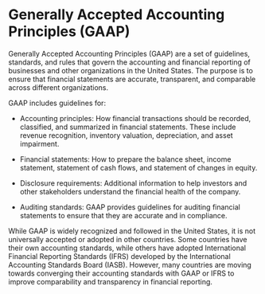 # Generally Accepted Accounting Principles (GAAP)

Generally Accepted Accounting Principles (GAAP) are a set of guidelines, standards, and rules that govern the accounting and financial reporting of businesses and other organizations in the United States. The purpose is to ensure that financial statements are accurate, transparent, and comparable across different organizations.

GAAP includes guidelines for:

* Accounting principles: How financial transactions should be recorded, classified, and summarized in financial statements. These include revenue recognition, inventory valuation, depreciation, and asset impairment.

* Financial statements: How to prepare the balance sheet, income statement, statement of cash flows, and statement of changes in equity. 

* Disclosure requirements: Additional information to help investors and other stakeholders understand the financial health of the company. 

* Auditing standards: GAAP provides guidelines for auditing financial statements to ensure that they are accurate and in compliance. 

While GAAP is widely recognized and followed in the United States, it is not universally accepted or adopted in other countries. Some countries have their own accounting standards, while others have adopted International Financial Reporting Standards (IFRS) developed by the International Accounting Standards Board (IASB). However, many countries are moving towards converging their accounting standards with GAAP or IFRS to improve comparability and transparency in financial reporting.
